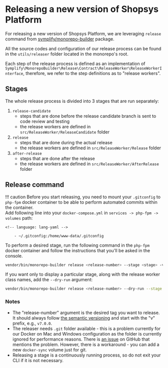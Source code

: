 # Releasing a new version of Shopsys Platform

For releasing a new version of Shopsys Platform, we are leveraging `release` command from [symplify/monorepo-builder](https://github.com/Symplify/MonorepoBuilder) package.

All the source codes and configuration of our release process can be found in the `utils/releaser` folder located in the monorepo's root.

Each step of the release process is defined as an implementation of `Symplify\MonorepoBuilder\Release\Contract\ReleaseWorker\ReleaseWorkerInterface`,
therefore, we refer to the step definitions as to "release workers".

## Stages

The whole release process is divided into 3 stages that are run separately:

1. `release-candidate`
    - steps that are done before the release candidate branch is sent to code review and testing
    - the release workers are defined in `src/ReleaseWorker/ReleaseCandidate` folder
1. `release`
    - steps that are done during the actual release
    - the release workers are defined in `src/ReleaseWorker/Release` folder
1. `after-release`
    - steps that are done after the release
    - the release workers are defined in `src/ReleaseWorker/AfterRelease` folder


## Release command

!!! caution
    Before you start releasing, you need to mount your `.gitconfig` to `php-fpm` docker container to be able to perform automated commits within the container.  
    Add following line into your `docker-compose.yml` in `services -> php-fpm -> volumes` path:

    <!-- language: lang-yaml -->

        - ~/.gitconfig:/home/www-data/.gitconfig

To perform a desired stage, run the following command in the `php-fpm` docker container and follow the instructions that you'll be asked in the console.
``` sh
vendor/bin/monorepo-builder release <release-number> --stage <stage> -v
```
If you want only to display a particular stage, along with the release worker class names, add the `--dry-run` argument:
``` sh
vendor/bin/monorepo-builder release <release-number> --dry-run --stage <stage> -v
```

### Notes
- The "release-number" argument is the desired tag you want to release. It should always follow [the semantic versioning](https://semver.org/)
and start with the "v" prefix, e.g., `v7.0.0`.
- The releaser needs `.git` folder available - this is a problem currently for our Docker on Mac and Windows configuration
as the folder is currently ignored for performance reasons.
  There is [an issue](https://github.com/shopsys/shopsys/issues/536) on GitHub that mentions the problem.
  However, there is a workaround - you can add a new `docker-sync` volume just for git.
- Releasing a stage is a continuously running process, so do not exit your CLI if it is not necessary.
